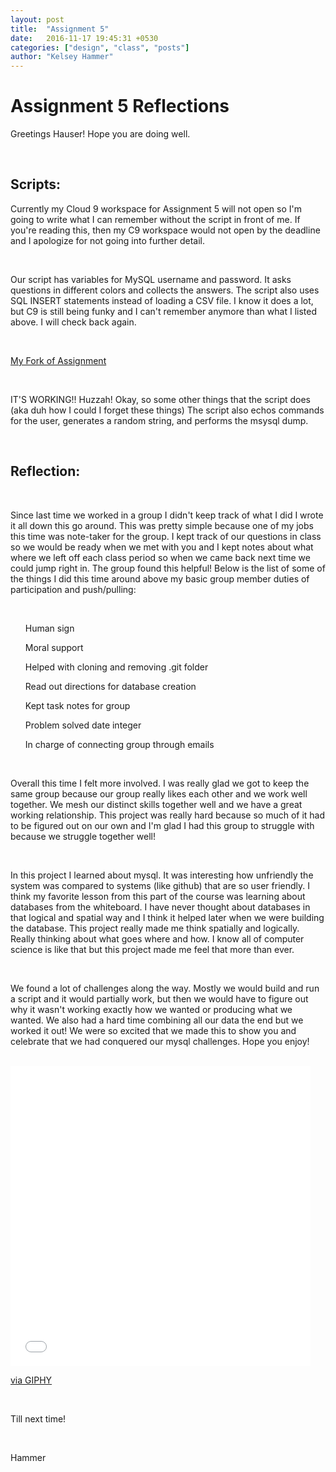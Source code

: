 ```yaml
---
layout: post
title:  "Assignment 5"
date:   2016-11-17 19:45:31 +0530
categories: ["design", "class", "posts"]
author: "Kelsey Hammer"
---
```

<h1> Assignment 5 Reflections </h1>

<p> Greetings Hauser! Hope you are doing well.</p>

<br>

<h2> Scripts: </h2>

<p> Currently my Cloud 9 workspace for Assignment 5 will not open so I'm going
to write what I can remember without the script in front of me. If you're 
reading this, then my C9 workspace would not open by the deadline and I 
apologize for not going into further detail. </p>

<br>

<p> Our script has variables for MySQL username and password. It asks questions in different colors and collects the answers. 
The script also uses SQL INSERT statements instead of loading a CSV file. I know it does a lot, but C9 is still being funky and I can't remember anymore than what I listed above. I will check back again. 
</p>

<br>

<a href="https://github.com/kelhammer/team-fred-assignment-5">My Fork of Assignment</a>

<br> 

<p> IT'S WORKING!! Huzzah! Okay, so some other things that the script does (aka duh how I could I forget these things)
The script also echos commands for the user, generates a random string, and performs the msysql dump. </p>

<br> 

<h2> Reflection: </h2>

<br> 

<p> Since last time we worked in a group I didn't keep track of what 
I did I wrote it all down this go around. This was pretty simple 
because one of my jobs this time was note-taker for the group. I
kept track of our questions in class so we would be ready when we 
met with you and I kept notes about what where we left off each class
period so when we came back next time we could jump right in. The 
group found this helpful! Below is the list of some of the things I did 
this time around above my basic group member duties of participation
and push/pulling: </p>

<br>

 <ul> Human sign  </ul>
 <ul> Moral support  </ul>
 <ul> Helped with cloning and removing .git folder  </ul>
 <ul> Read out directions for database creation  </ul>
 <ul> Kept task notes for group  </ul>
 <ul> Problem solved date integer  </ul>
 <ul> In charge of connecting group through emails  </ul>

<br> 

<p> 

Overall this time I felt more involved. I was really glad we got to keep
the same group because our group really likes each other and we work
well together. We mesh our distinct skills together well and we have
a great working relationship. This project was really hard because
so much of it had to be figured out on our own and I'm glad I had this
group to struggle with because we struggle together well! </p>

<br> 

<p>

In this project I learned about mysql. It was interesting how unfriendly
the system was compared to systems (like github) that are so user friendly. 
I think my favorite lesson from this part of the course was learning about 
databases from the whiteboard. I have never thought about databases in that
logical and spatial way and I think it helped later when we were building 
the database. This project really made me think spatially and logically. Really
thinking about what goes where and how. I know all of computer science is like
that but this project made me feel that more than ever. </p>

<br>

<p>

We found a lot of challenges along the way. Mostly we would build and run a script
and it would partially work, but then we would have to figure out why it wasn't working
exactly how we wanted or producing what we wanted. We also had a hard time combining all
our data the end but we worked it out! We were so excited that we made this to show you 
and celebrate that we had conquered our mysql challenges. Hope you enjoy! </p>

<br>

<iframe src="//giphy.com/embed/l0Hly4MlD2aPvXgas" width="480" height="480" frameBorder="0" class="giphy-embed" allowFullScreen></iframe><p><a href="http://giphy.com/gifs/l0Hly4MlD2aPvXgas">via GIPHY</a></p>


<br> 

Till next time!

<br>

Hammer

